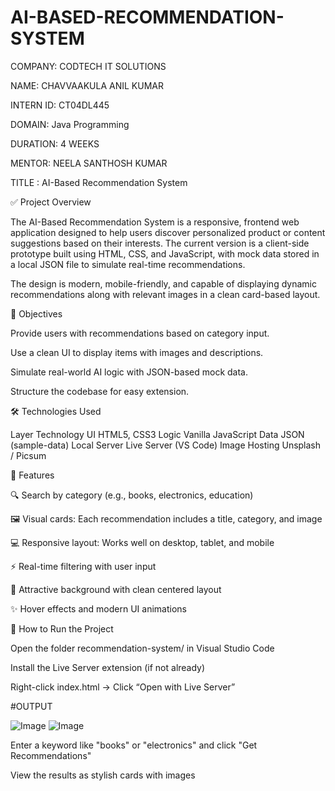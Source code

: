 # AI-BASED-RECOMMENDATION-SYSTEM

COMPANY: CODTECH IT SOLUTIONS

NAME: CHAVVAAKULA ANIL KUMAR

INTERN ID: CT04DL445

DOMAIN: Java Programming

DURATION: 4 WEEKS

MENTOR: NEELA SANTHOSH KUMAR

TITLE : AI-Based Recommendation System


✅ Project Overview


The AI-Based Recommendation System is a responsive, frontend web application designed to help users discover personalized product or content suggestions based on their interests. The current version is a client-side prototype built using HTML, CSS, and JavaScript, with mock data stored in a local JSON file to simulate real-time recommendations.

The design is modern, mobile-friendly, and capable of displaying dynamic recommendations along with relevant images in a clean card-based layout.

🎯 Objectives


Provide users with recommendations based on category input.

Use a clean UI to display items with images and descriptions.

Simulate real-world AI logic with JSON-based mock data.

Structure the codebase for easy extension.

🛠️ Technologies Used


Layer	Technology
UI	HTML5, CSS3
Logic	Vanilla JavaScript
Data	JSON (sample-data)
Local Server	Live Server (VS Code)
Image Hosting	Unsplash / Picsum


🎨 Features


🔍 Search by category (e.g., books, electronics, education)

🖼️ Visual cards: Each recommendation includes a title, category, and image

💻 Responsive layout: Works well on desktop, tablet, and mobile

⚡ Real-time filtering with user input

🌈 Attractive background with clean centered layout

✨ Hover effects and modern UI animations


🚀 How to Run the Project


Open the folder recommendation-system/ in Visual Studio Code

Install the Live Server extension (if not already)

Right-click index.html → Click “Open with Live Server”


#OUTPUT

![Image](https://github.com/user-attachments/assets/f527d497-f528-40d7-b40d-e3ba11bcd2e5)
![Image](https://github.com/user-attachments/assets/3768dd80-431b-4b0b-a876-c1fc4eff62d0)

Enter a keyword like "books" or "electronics" and click "Get Recommendations"

View the results as stylish cards with images

